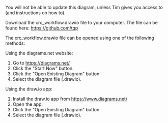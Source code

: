 You will not be able to update this diagram, unless Tim gives you access to (and instructions on how to).

Download the crc_workflow.drawio file to your computer. The file can be found here:
https://github.com/tqp

The crc_workflow.drawio file can be opened using one of the following methods:

Using the diagrams.net website:
1. Go to https://diagrams.net/
2. Click the "Start Now" button.
3. Click the "Open Existing Diagram" button.
4. Select the diagram file (.drawio).

Using the draw.io app:
1. Install the draw.io app from https://www.diagrams.net/
2. Open the app.
3. Click the "Open Existing Diagram" button.
4. Select the diagram file (.drawio).
